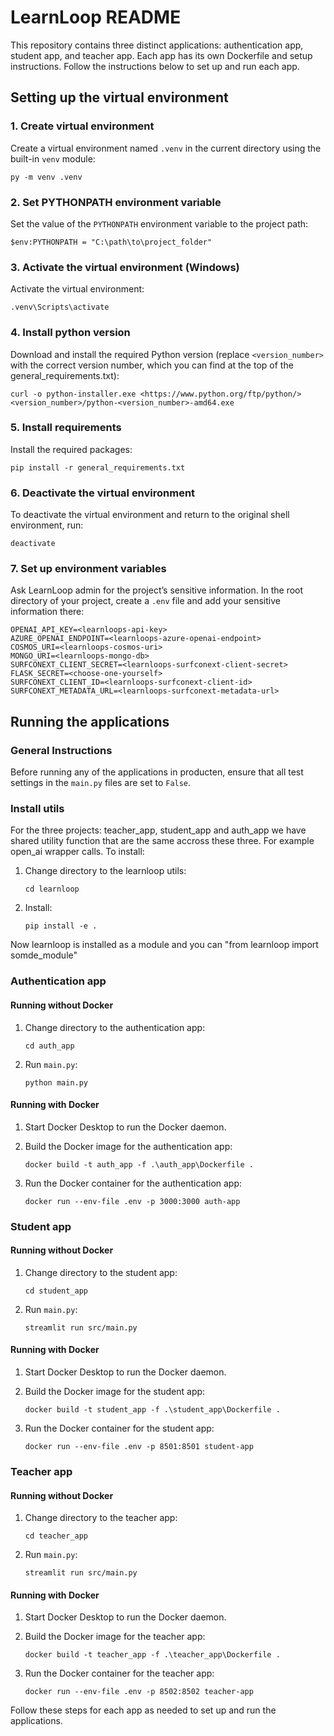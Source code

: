 # LearnLoop README

This repository contains three distinct applications: authentication app, student app, and teacher app. Each app has its own Dockerfile and setup instructions. Follow the instructions below to set up and run each app.

## Setting up the virtual environment

### 1. Create virtual environment

Create a virtual environment named `.venv` in the current directory using the built-in `venv` module:

```
py -m venv .venv
```

### 2. Set PYTHONPATH environment variable

Set the value of the `PYTHONPATH` environment variable to the project path:

```
$env:PYTHONPATH = "C:\path\to\project_folder"
```

### 3. Activate the virtual environment (Windows)

Activate the virtual environment:

```
.venv\Scripts\activate
```

### 4. Install python version

Download and install the required Python version (replace `<version_number>` with the correct version number, which you can find at the top of the general_requirements.txt):

```
curl -o python-installer.exe <https://www.python.org/ftp/python/><version_number>/python-<version_number>-amd64.exe
```

### 5. Install requirements

Install the required packages:

```
pip install -r general_requirements.txt
```

### 6. Deactivate the virtual environment

To deactivate the virtual environment and return to the original shell environment, run:

```
deactivate
```

### 7. Set up environment variables

Ask LearnLoop admin for the project’s sensitive information. In the root directory of your project, create a `.env` file and add your sensitive information there:

```
OPENAI_API_KEY=<learnloops-api-key>
AZURE_OPENAI_ENDPOINT=<learnloops-azure-openai-endpoint>
COSMOS_URI=<learnloops-cosmos-uri>
MONGO_URI=<learnloops-mongo-db>
SURFCONEXT_CLIENT_SECRET=<learnloops-surfconext-client-secret>
FLASK_SECRET=<choose-one-yourself>
SURFCONEXT_CLIENT_ID=<learnloops-surfconext-client-id>
SURFCONEXT_METADATA_URL=<learnloops-surfconext-metadata-url>
```

## Running the applications

### General Instructions

Before running any of the applications in producten, ensure that all test settings in the `main.py` files are set to `False`.

### Install utils
For the three projects: teacher_app, student_app and auth_app we have shared utility function that are the same accross these three. For example open_ai wrapper calls. To install:

1. Change directory to the learnloop utils:
    
    ```
    cd learnloop
    ```
    
2. Install:
    
    ```
    pip install -e .
    ```

Now learnloop is installed as a module and you can "from learnloop import somde_module"

### Authentication app

#### Running without Docker

1. Change directory to the authentication app:
    
    ```
    cd auth_app
    ```
    
2. Run `main.py`:
    
    ```
    python main.py
    ```
    

#### Running with Docker

1. Start Docker Desktop to run the Docker daemon.
2. Build the Docker image for the authentication app:
    
    ```
    docker build -t auth_app -f .\auth_app\Dockerfile . 
    ```
    
3. Run the Docker container for the authentication app:
    
    ```
    docker run --env-file .env -p 3000:3000 auth-app
    ```
    

### Student app

#### Running without Docker

1. Change directory to the student app:
    
    ```
    cd student_app
    ```
    
2. Run `main.py`:
    
    ```
    streamlit run src/main.py
    ```
    

#### Running with Docker

1. Start Docker Desktop to run the Docker daemon.
2. Build the Docker image for the student app:
    
    ```
    docker build -t student_app -f .\student_app\Dockerfile .
    ```
    
3. Run the Docker container for the student app:
    
    ```
    docker run --env-file .env -p 8501:8501 student-app
    ```
    

### Teacher app

#### Running without Docker

1. Change directory to the teacher app:
    
    ```
    cd teacher_app
    ```
    
2. Run `main.py`:
    
    ```
    streamlit run src/main.py
    ```
    

#### Running with Docker

1. Start Docker Desktop to run the Docker daemon.
2. Build the Docker image for the teacher app:
    
    ```
    docker build -t teacher_app -f .\teacher_app\Dockerfile .
    ```
    
3. Run the Docker container for the teacher app:
    
    ```
    docker run --env-file .env -p 8502:8502 teacher-app
    ```

Follow these steps for each app as needed to set up and run the applications.